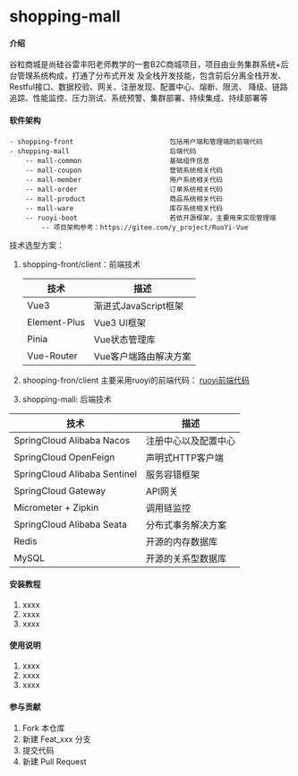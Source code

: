 # shopping-mall

#### 介绍
谷粒商城是尚硅谷雷丰阳老师教学的一套B2C商城项目，项目由业务集群系统+后台管理系统构成，打通了分布式开发
及全栈开发技能，包含前后分离全栈开发、Restful接口、数据校验、网关、注册发现、配置中心、熔断、限流、
降级、链路追踪、性能监控、压力测试、系统预警、集群部署、持续集成、持续部署等

#### 软件架构

```angular2html
- shopping-front                        包括用户端和管理端的前端代码
- shopping-mall                         后端代码
    -- mall-common                      基础组件信息
    -- mall-coupon                      营销系统相关代码
    -- mall-member                      用户系统相关代码
    -- mall-order                       订单系统相关代码
    -- mall-product                     商品系统相关代码
    -- mall-ware                        库存系统相关代码
    -- ruoyi-boot                       若依开源框架，主要用来实现管理端
        -- 项目架构参考：https://gitee.com/y_project/RuoYi-Vue

```
技术选型方案：
1. shopping-front/client：前端技术

   | 技术           | 描述              |
      |--------------|-----------------|
   | Vue3         | 渐进式JavaScript框架 |
   | Element-Plus | Vue3 UI框架       |
   | Pinia        | Vue状态管理库        |
   | Vue-Router   | Vue客户端路由解决方案    |


2. shooping-fron/client
   主要采用ruoyi的前端代码： [ruoyi前端代码](https://gitee.com/y_project/RuoYi-Vue)


3. shopping-mall: 后端技术

| 技术                           | 描述         |
   |------------------------------|------------|
| SpringCloud Alibaba Nacos    | 注册中心以及配置中心 |
| SpringCloud OpenFeign        | 声明式HTTP客户端 |
| SpringCloud Alibaba Sentinel | 服务容错框架     |
| SpringCloud Gateway          | API网关      |
| Micrometer + Zipkin          | 调用链监控      |
| SpringCloud Alibaba Seata    | 分布式事务解决方案  |
| Redis                        | 开源的内存数据库   |
| MySQL                        | 开源的关系型数据库  |



#### 安装教程

1.  xxxx
2.  xxxx
3.  xxxx

#### 使用说明

1.  xxxx
2.  xxxx
3.  xxxx

#### 参与贡献

1.  Fork 本仓库
2.  新建 Feat_xxx 分支
3.  提交代码
4.  新建 Pull Request